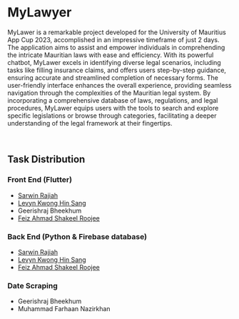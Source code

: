 # MyLawyer

MyLawer is a remarkable project developed for the University of Mauritius App Cup 2023, accomplished in an impressive timeframe of just 2 days. The application aims to assist and empower individuals in comprehending the intricate Mauritian laws with ease and efficiency. With its powerful chatbot, MyLawer excels in identifying diverse legal scenarios, including tasks like filling insurance claims, and offers users step-by-step guidance, ensuring accurate and streamlined completion of necessary forms. The user-friendly interface enhances the overall experience, providing seamless navigation through the complexities of the Mauritian legal system. By incorporating a comprehensive database of laws, regulations, and legal procedures, MyLawer equips users with the tools to search and explore specific legislations or browse through categories, facilitating a deeper understanding of the legal framework at their fingertips.

<br>

## Task Distribution
### Front End (Flutter)
- [Sarwin Rajiah](https://github.com/SarwinR)
- [Levyn Kwong Hin Sang](https://github.com/levynkwong2001)
- Geerishraj Bheekhum
- [Feiz Ahmad Shakeel Roojee](https://github.com/RFeiz)

### Back End (Python & Firebase database)
- [Sarwin Rajiah](https://github.com/SarwinR)
- [Levyn Kwong Hin Sang](https://github.com/levynkwong2001)
- [Feiz Ahmad Shakeel Roojee](https://github.com/RFeiz)

### Date Scraping
- Geerishraj Bheekhum
- Muhammad Farhaan Nazirkhan
